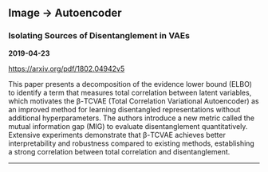 ## Image -> Autoencoder



### Isolating Sources of Disentanglement in VAEs

**2019-04-23**

https://arxiv.org/pdf/1802.04942v5

This paper presents a decomposition of the evidence lower bound (ELBO) to identify a term that measures total correlation between latent variables, which motivates the β-TCVAE (Total Correlation Variational Autoencoder) as an improved method for learning disentangled representations without additional hyperparameters. The authors introduce a new metric called the mutual information gap (MIG) to evaluate disentanglement quantitatively. Extensive experiments demonstrate that β-TCVAE achieves better interpretability and robustness compared to existing methods, establishing a strong correlation between total correlation and disentanglement.

---